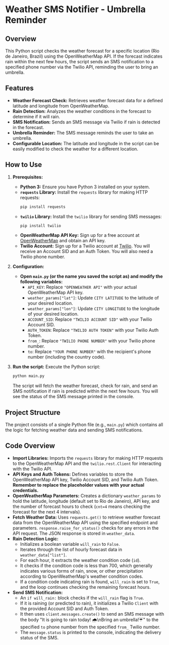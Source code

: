 # Weather SMS Notifier - Umbrella Reminder

## Overview

This Python script checks the weather forecast for a specific location (Rio de Janeiro, Brazil) using the OpenWeatherMap API. If the forecast indicates rain within the next few hours, the script sends an SMS notification to a specified phone number via the Twilio API, reminding the user to bring an umbrella.

## Features

* **Weather Forecast Check:** Retrieves weather forecast data for a defined latitude and longitude from OpenWeatherMap.
* **Rain Detection:** Analyzes the weather conditions in the forecast to determine if it will rain.
* **SMS Notification:** Sends an SMS message via Twilio if rain is detected in the forecast.
* **Umbrella Reminder:** The SMS message reminds the user to take an umbrella.
* **Configurable Location:** The latitude and longitude in the script can be easily modified to check the weather for a different location.

## How to Use

1.  **Prerequisites:**
    * **Python 3:** Ensure you have Python 3 installed on your system.
    * **`requests` Library:** Install the `requests` library for making HTTP requests:
      ```bash
      pip install requests
      ```
    * **`twilio` Library:** Install the `twilio` library for sending SMS messages:
      ```bash
      pip install twilio
      ```
    * **OpenWeatherMap API Key:** Sign up for a free account at [OpenWeatherMap](https://openweathermap.org/) and obtain an API key.
    * **Twilio Account:** Sign up for a Twilio account at [Twilio](https://www.twilio.com/). You will receive an Account SID and an Auth Token. You will also need a Twilio phone number.

2.  **Configuration:**
    * **Open `main.py` (or the name you saved the script as) and modify the following variables:**
        * `API_KEY`: Replace `"OPENWEATHER API"` with your actual OpenWeatherMap API key.
        * `weather_params["lat"]`: Update `CITY LATITUDE` to the latitude of your desired location.
        * `weather_params["lon"]`: Update `CITY LONGITUDE` to the longitude of your desired location.
        * `ACCOUNT_SID`: Replace `"TWILIO ACCOUNT SID"` with your Twilio Account SID.
        * `AUTH_TOKEN`: Replace `"TWILIO AUTH TOKEN"` with your Twilio Auth Token.
        * `from_`: Replace `"TWILIO PHONE NUMBER"` with your Twilio phone number.
        * `to`: Replace `"YOUR PHONE NUMBER"` with the recipient's phone number (including the country code).

3.  **Run the script:** Execute the Python script:
    ```bash
    python main.py
    ```

    The script will fetch the weather forecast, check for rain, and send an SMS notification if rain is predicted within the next few hours. You will see the status of the SMS message printed in the console.

## Project Structure

The project consists of a single Python file (e.g., `main.py`) which contains all the logic for fetching weather data and sending SMS notifications.

## Code Overview

* **Import Libraries:** Imports the `requests` library for making HTTP requests to the OpenWeatherMap API and the `twilio.rest.Client` for interacting with the Twilio API.
* **API Keys and Auth Tokens:** Defines variables to store the OpenWeatherMap API key, Twilio Account SID, and Twilio Auth Token. **Remember to replace the placeholder values with your actual credentials.**
* **OpenWeatherMap Parameters:** Creates a dictionary `weather_params` to hold the latitude, longitude (default set to Rio de Janeiro), API key, and the number of forecast hours to check (`cnt=4` means checking the forecast for the next 4 intervals).
* **Fetch Weather Data:** Uses `requests.get()` to retrieve weather forecast data from the OpenWeatherMap API using the specified endpoint and parameters. `response.raise_for_status()` checks for any errors in the API request. The JSON response is stored in `weather_data`.
* **Rain Detection Logic:**
    * Initializes a boolean variable `will_rain` to `False`.
    * Iterates through the list of hourly forecast data in `weather_data["list"]`.
    * For each hour, it extracts the weather condition code (`id`).
    * It checks if the condition code is less than 700, which generally indicates various forms of rain, snow, or other precipitation according to OpenWeatherMap's weather condition codes.
    * If a condition code indicating rain is found, `will_rain` is set to `True`, and the loop continues checking the remaining forecast hours.
* **Send SMS Notification:**
    * An `if will_rain:` block checks if the `will_rain` flag is `True`.
    * If it is raining (or predicted to rain), it initializes a Twilio `Client` with the provided Account SID and Auth Token.
    * It then uses `client.messages.create()` to send an SMS message with the body "It is going to rain today! 🌧️\nBring an umbrella!☔" to the specified `to` phone number from the specified `from_` Twilio number.
    * The `message.status` is printed to the console, indicating the delivery status of the SMS.
